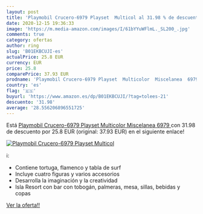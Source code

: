 ```yaml
---
layout: post
title: 'Playmobil Crucero-6979 Playset  Multicol al 31.98 % de descuento'
date: 2020-12-15 19:36:33
image: 'https://m.media-amazon.com/images/I/61bYYuWFlmL._SL200_.jpg'
comments: true
category: ofertas
author: ring
slug: 'B01EKBCUJI-es'
actualPrice: 25.8 EUR
currency: EUR
price: 25.8
comparePrice: 37.93 EUR
prodname: 'Playmobil Crucero-6979 Playset  Multicolor  Miscelanea  6979 '
country: 'es'
flag: '🇪🇸'
buyurl: 'https://www.amazon.es/dp/B01EKBCUJI/?tag=tolees-21'
descuento: '31.98'
average: '28.556206896551725'
---
```


Está [Playmobil Crucero-6979 Playset  Multicolor  Miscelanea  6979 ](https://www.amazon.es/dp/B01EKBCUJI/?tag=tolees-21) con 31.98 de descuento por 25.8 EUR (original: 37.93 EUR) en el siguiente enlace!

[![Playmobil Crucero-6979 Playset  Multicol](https://m.media-amazon.com/images/I/61bYYuWFlmL._SL200_.jpg)](https://www.amazon.es/dp/B01EKBCUJI/?tag=tolees-21)

ℹ️:

- Contiene tortuga, flamenco y tabla de surf
- Incluye cuatro figuras y varios accesorios
- Desarrolla la imaginación y la creatividad
- Isla Resort con bar con tobogán, palmeras, mesa, sillas, bebidas y copas

[Ver la oferta!!](https://www.amazon.es/dp/B01EKBCUJI/?tag=tolees-21)
